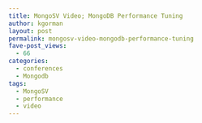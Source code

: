 ```yaml
---
title: MongoSV Video; MongoDB Performance Tuning
author: kgorman
layout: post
permalink: mongosv-video-mongodb-performance-tuning
fave-post_views:
  - 66
categories:
  - conferences
  - Mongodb
tags:
  - MongoSV
  - performance
  - video
---
```

<img style="visibility:hidden;width:0px;height:0px;" border=0 width=0 height=0 src="http://c.gigcount.com/wildfire/IMP/CXNID=2000002.11NXC/bT\*xJmx\*PTEzNTcyMzczOTM2NjMmcHQ9MTM1NzIzNzM5NzMyOCZwPSZkPSZnPTImbz\*2YmJmYmMyMzk4ODM\*NGFmOWNiMmVmM2Zi/Njk4ZDYzMyZvZj*w.gif" />
